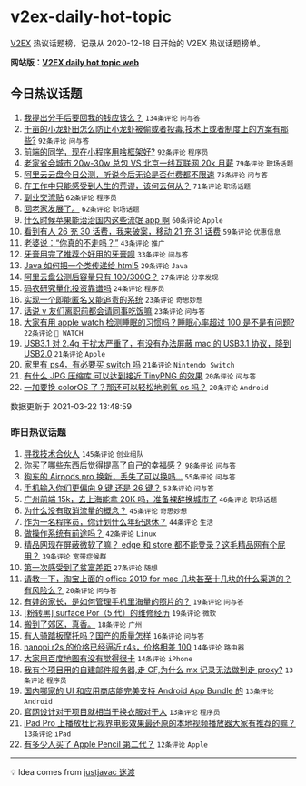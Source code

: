 # v2ex-daily-hot-topic

[V2EX](https://www.v2ex.com/) 热议话题榜，记录从 2020-12-18 日开始的 V2EX 热议话题榜单。

**网站版：[V2EX daily hot topic web](https://boojack.github.io/v2ex-daily-hot-topic-web/)**

## 今日热议话题

<!-- TODAY BEGIN -->

1. [我提出分手后要回我的钱应该么？](https://www.v2ex.com/t/763968) `134条评论` `问与答`
1. [千亩的小龙虾田怎么防止小龙虾被偷或者投毒,技术上或者制度上的方案有那些?](https://www.v2ex.com/t/763908) `92条评论` `问与答`
1. [前端的同学，现在小程序用啥框架好?](https://www.v2ex.com/t/763801) `92条评论` `程序员`
1. [老家省会城市 20w-30w 总包 VS 北京一线互联网 20k 月薪](https://www.v2ex.com/t/763888) `79条评论` `职场话题`
1. [阿里云云盘今日公测，听说今后无论是否付费都不限速](https://www.v2ex.com/t/763938) `75条评论` `问与答`
1. [在工作中只能感受到人生的荒谬，该何去何从？](https://www.v2ex.com/t/763853) `71条评论` `职场话题`
1. [副业交流贴](https://www.v2ex.com/t/763983) `62条评论` `程序员`
1. [回老家发展了。](https://www.v2ex.com/t/763799) `62条评论` `职场话题`
1. [什么时候苹果能治治国内这些流氓 app 啊](https://www.v2ex.com/t/764009) `60条评论` `Apple`
1. [看到有人 26 充 30 话费，我来破案，移动 21 充 31 话费](https://www.v2ex.com/t/764002) `59条评论` `优惠信息`
1. [老婆说：“你真的不走吗？”](https://www.v2ex.com/t/763792) `43条评论` `推广`
1. [牙膏用完了推荐个好用的牙膏呗](https://www.v2ex.com/t/763808) `33条评论` `问与答`
1. [Java 如何把一个类传递给 html5](https://www.v2ex.com/t/763972) `29条评论` `Java`
1. [阿里云盘公测后容量只有 100/300G？](https://www.v2ex.com/t/763924) `27条评论` `分享发现`
1. [码农研究量化投资靠谱吗](https://www.v2ex.com/t/763988) `24条评论` `程序员`
1. [实现一个即能匿名又能追责的系统](https://www.v2ex.com/t/763912) `23条评论` `奇思妙想`
1. [话说 v 友们离职前都会请同事吃饭嘛](https://www.v2ex.com/t/763903) `23条评论` `问与答`
1. [大家有用 apple watch 检测睡眠的习惯吗？睡眠心率超过 100 是不是有问题?](https://www.v2ex.com/t/763856) `22条评论` ` WATCH`
1. [USB3.1 对 2.4g 干扰太严重了，有没有办法屏蔽 mac 的 USB3.1 协议，降到 USB2.0](https://www.v2ex.com/t/764007) `21条评论` `Apple`
1. [家里有 ps4，有必要买 switch 吗](https://www.v2ex.com/t/763864) `21条评论` `Nintendo Switch`
1. [有什么 JPG 压缩库 可以达到接近 TinyPNG 的效果](https://www.v2ex.com/t/764004) `20条评论` `问与答`
1. [一加要换 colorOS 了？那还可以轻松地刷氧 os 吗？](https://www.v2ex.com/t/763929) `20条评论` `Android`

数据更新于 2021-03-22 13:48:59

<!-- TODAY END -->

### 昨日热议话题

<!-- YESTERDAY BEGIN -->

1. [寻找技术合伙人](https://www.v2ex.com/t/763629) `145条评论` `创业组队`
1. [你买了哪些东西后觉得提高了自己的幸福感？](https://www.v2ex.com/t/763693) `98条评论` `问与答`
1. [狗东的 Airpods pro 换新，丢失了可以换吗...](https://www.v2ex.com/t/763574) `55条评论` `问与答`
1. [手机输入你们更偏向 9 键 还是 26 键？](https://www.v2ex.com/t/763678) `53条评论` `问与答`
1. [广州前端 15k，去上海能拿 20K 吗，准备裸辞换城市了](https://www.v2ex.com/t/763654) `46条评论` `职场话题`
1. [为什么没有取消流量的概念？](https://www.v2ex.com/t/763708) `45条评论` `奇思妙想`
1. [作为一名程序员，你计划什么年纪退休？](https://www.v2ex.com/t/763623) `44条评论` `生活`
1. [做操作系统有前途吗？](https://www.v2ex.com/t/763726) `42条评论` `Linux`
1. [精品网现在屏蔽微软了嘛？ edge 和 store 都不能登录？这毛精品网有个屁用？](https://www.v2ex.com/t/763625) `39条评论` `宽带症候群`
1. [第一次感受到了贫富差距](https://www.v2ex.com/t/763612) `27条评论` `随想`
1. [请教一下，淘宝上面的 office 2019 for mac 几块甚至十几块的什么渠道的？有风险么？](https://www.v2ex.com/t/763762) `20条评论` `问与答`
1. [有娃的家长，是如何管理手机里海量的照片的？](https://www.v2ex.com/t/763648) `19条评论` `问与答`
1. [[粉转黑] surface Por（5 代）的维修经历](https://www.v2ex.com/t/763600) `19条评论` `微软`
1. [搬到了郊区，真香。](https://www.v2ex.com/t/763710) `18条评论` `广州`
1. [有人骑踏板摩托吗？国产的质量怎样](https://www.v2ex.com/t/763591) `16条评论` `问与答`
1. [nanopi r2s 的价格已经逼近 r4s，价格相差 100](https://www.v2ex.com/t/763657) `14条评论` `路由器`
1. [大家用百度地图有没有觉得很卡](https://www.v2ex.com/t/763610) `14条评论` `iPhone`
1. [我有个项目用的自建邮件服务器,走 CF,为什么 mx 记录无法做到走 proxy?](https://www.v2ex.com/t/763782) `13条评论` `程序员`
1. [国内哪家的 UI 和应用商店能完美支持 Android App Bundle 的](https://www.v2ex.com/t/763744) `13条评论` `Android`
1. [官网设计对于项目就相当于换衣服对于人](https://www.v2ex.com/t/763706) `13条评论` `程序员`
1. [iPad Pro 上播放杜比视界电影效果最还原的本地视频播放器大家有推荐的嘛？](https://www.v2ex.com/t/763633) `13条评论` `iPad`
1. [有多少人买了 Apple Pencil 第二代？](https://www.v2ex.com/t/763774) `12条评论` `Apple`

<!-- YESTERDAY END -->

---

💡 Idea comes from [justjavac 迷渡](https://github.com/justjavac/)

